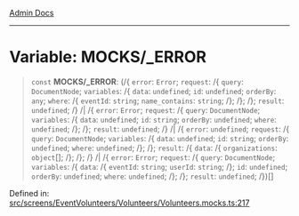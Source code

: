 [Admin Docs](/)

***

# Variable: MOCKS/_ERROR

> `const` **MOCKS/_ERROR**: (/{ `error`: `Error`; `request`: /{ `query`: `DocumentNode`; `variables`: /{ `data`: `undefined`; `id`: `undefined`; `orderBy`: `any`; `where`: /{ `eventId`: `string`; `name_contains`: `string`; /}; /}; /}; `result`: `undefined`; /} /| /{ `error`: `Error`; `request`: /{ `query`: `DocumentNode`; `variables`: /{ `data`: `undefined`; `id`: `string`; `orderBy`: `undefined`; `where`: `undefined`; /}; /}; `result`: `undefined`; /} /| /{ `error`: `undefined`; `request`: /{ `query`: `DocumentNode`; `variables`: /{ `data`: `undefined`; `id`: `string`; `orderBy`: `undefined`; `where`: `undefined`; /}; /}; `result`: /{ `data`: /{ `organizations`: `object`[]; /}; /}; /} /| /{ `error`: `Error`; `request`: /{ `query`: `DocumentNode`; `variables`: /{ `data`: /{ `eventId`: `string`; `userId`: `string`; /}; `id`: `undefined`; `orderBy`: `undefined`; `where`: `undefined`; /}; /}; `result`: `undefined`; /})[]

Defined in: [src/screens/EventVolunteers/Volunteers/Volunteers.mocks.ts:217](https://github.com/PalisadoesFoundation/talawa-admin/blob/main/src/screens/EventVolunteers/Volunteers/Volunteers.mocks.ts#L217)
